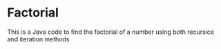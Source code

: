 # Factorial
This is a Java code to find the factorial of a number using both recursice and iteration methods
